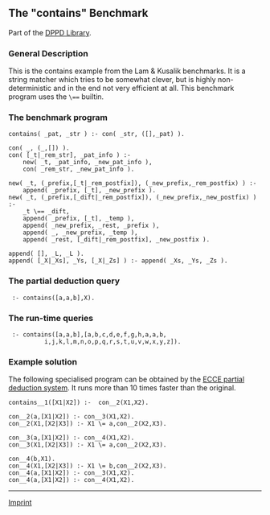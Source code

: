The "contains" Benchmark
------------------------

Part of the [DPPD Library](https://github.com/leuschel/DPPD).

### General Description

This is the contains example from the Lam & Kusalik benchmarks. It is a
string matcher which tries to be somewhat clever, but is highly
non-deterministic and in the end not very efficient at all. This
benchmark program uses the `\==` builtin.

### The benchmark program

    contains( _pat, _str ) :- con( _str, ([],_pat) ).

    con( _, (_,[]) ).
    con( [_t|_rem_str], _pat_info ) :-
        new( _t, _pat_info, _new_pat_info ),
        con( _rem_str, _new_pat_info ).

    new( _t, (_prefix,[_t|_rem_postfix]), (_new_prefix,_rem_postfix) ) :-
        append( _prefix, [_t], _new_prefix ).
    new( _t, (_prefix,[_dift|_rem_postfix]), (_new_prefix,_new_postfix) ) :-
        _t \== _dift,
        append( _prefix, [_t], _temp ),
        append( _new_prefix, _rest, _prefix ),
        append( _, _new_prefix, _temp ),
        append( _rest, [_dift|_rem_postfix], _new_postfix ).

    append( [], _L, _L ).
    append( [_X|_Xs], _Ys, [_X|_Zs] ) :- append( _Xs, _Ys, _Zs ).

### The partial deduction query

     :- contains([a,a,b],X).

### The run-time queries

     :- contains([a,a,b],[a,b,c,d,e,f,g,h,a,a,b,
              i,j,k,l,m,n,o,p,q,r,s,t,u,v,w,x,y,z]).

### Example solution

The following specialised program can be obtained by the [ECCE partial
deduction system](/~mal/systems/ecce.html). It runs more than 10 times
faster than the original.

    contains__1([X1|X2]) :-  con__2(X1,X2).

    con__2(a,[X1|X2]) :- con__3(X1,X2).
    con__2(X1,[X2|X3]) :- X1 \= a,con__2(X2,X3).

    con__3(a,[X1|X2]) :- con__4(X1,X2).
    con__3(X1,[X2|X3]) :- X1 \= a,con__2(X2,X3).

    con__4(b,X1).
    con__4(X1,[X2|X3]) :- X1 \= b,con__2(X2,X3).
    con__4(a,[X1|X2]) :- con__3(X1,X2).
    con__4(a,[X1|X2]) :- con__4(X1,X2).

------------------------------------------------------------------------

[Imprint](http://www.stups.uni-duesseldorf.de/w/Imprint)
